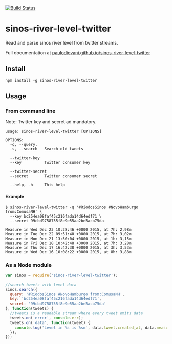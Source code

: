 [![Build Status](https://travis-ci.org/paulodiovani/sinos-river-level-twitter.svg?branch=master)](https://travis-ci.org/paulodiovani/sinos-river-level-twitter)

# sinos-river-level-twitter

Read and parse sinos river level from twitter streams.

Full documentation at [paulodiovani.github.io/sinos-river-level-twitter](http://paulodiovani.github.io/sinos-river-level-twitter/)

## Install

```console
npm install -g sinos-river-level-twitter
```

## Usage

### From command line

Note: Twitter key and secret ad mandatory.

```console
usage: sinos-river-level-twitter [OPTIONS]

OPTIONS:
  -q, --query,
  -s, --search   Search old tweets

  --twitter-key
  --key          Twitter consumer key

  --twitter-secret
  --secret       Twitter consumer secret

  --help, -h     This help
```

#### Example

```console
$ sinos-river-level-twitter -q '#RiodosSinos #NovoHamburgo from:ComusaNH' \
  --key bc254ea08faf45c216fada14d64edf71 \
  --secret 99cbd9758755f8e9e55aa2be5acb75da

Measure in Wed Dec 23 10:28:46 +0000 2015, at 7h: 2,98m
Measure in Tue Dec 22 09:51:40 +0000 2015, at 7h: 3,02m
Measure in Mon Dec 21 13:50:04 +0000 2015, at 1h: 3,15m
Measure in Fri Dec 18 10:42:48 +0000 2015, at 7h: 3,28m
Measure in Thu Dec 17 16:42:38 +0000 2015, at 3h: 3,53m
Measure in Wed Dec 16 10:08:22 +0000 2015, at 8h: 3,88m
```

### As a Node module

```javascript
var sinos = require('sinos-river-level-twitter');

//search tweets with level data
sinos.search({
  query: '#RiodosSinos #NovoHamburgo from:ComusaNH',
  key: 'bc254ea08faf45c216fada14d64edf71',
  secret: '99cbd9758755f8e9e55aa2be5acb75da'
}, function(tweets) {
  //tweets is a readable stream where every tweet emits data
  tweets.on('error', console.err);
  tweets.on('data', function(tweet) {
    console.log('Level in %s is %sm', data.tweet.created_at, data.measure.meters);
  });
});
```
